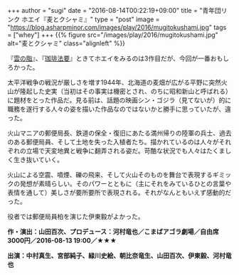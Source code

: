 +++
author = "sugi"
date = "2016-08-14T00:22:19+09:00"
title = "青年団リンク ホエイ『麦とクシャミ』"
type = "post"
image = "https://blog.asharpminor.com/images/play/2016/mugitokushami.jpg"
tags = ["whey"]
+++
{{% figure src="/images/play/2016/mugitokushami.jpg" alt="麦とクシャミ" class="alignleft" %}}

『[雲の脂](/play/5290/)』、『[珈琲法要](/play/2016-01-01-coffeehoyo/)』ときてホエイをみるのは3作目だが、今回が一番おもしろかった。

太平洋戦争の戦況が厳しさを増す1944年、北海道の麦畑が広がる平野に突然火山が隆起した史実（当初はその事実は機密とされ、のちに昭和新山と呼ばれる）に題材をとった作品だ。見る前は、話題の映画シン・ゴジラ（見てないが）的に職務を遂行する人々の姿を描いた作品なのではないかと勝手に思っていたが、違った。

火山マニアの郵便局長、鉄道の保全・復旧にあたる満州帰りの陸軍の兵士、過去のある郵便局員、そして土地を失った入植者たち。描かれているのは人々がそれぞれの立場で天変地異と戦争に翻弄される姿だ。苛酷な状況でも人々はたくましく生き抜いていく。

火山による空震、噴煙、礫の飛来、そして火山そのものを舞台で表現するギミックの発想が素晴らしい。そのパワーとともに（主にそれをみているひとの言葉や表情を通して）美しさが要所要所で表現される。それがなんともいえず感動的だった。

役者では郵便局員柏を演じた伊東毅がよかった。

**作・演出：山田百次、プロデュース：河村竜也／こまばアゴラ劇場／自由席3000円／2016-08-13 19:00／★★★**

**出演：中村真生、宮部純子、緑川史絵、朝比奈竜生、山田百次、伊東毅、河村竜也**
